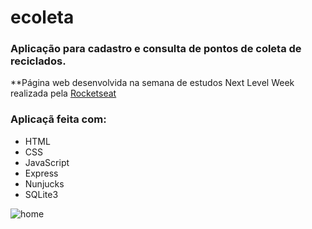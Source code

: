 # ecoleta

### Aplicação para cadastro e consulta de pontos de coleta de reciclados.

**Página web desenvolvida na semana de estudos Next Level Week realizada pela [Rocketseat](https://rocketseat.com.br/)

### Aplicaçã feita com:
* HTML
* CSS
* JavaScript
* Express
* Nunjucks
* SQLite3


![home](https://user-images.githubusercontent.com/37811034/83910519-18dbeb00-a741-11ea-84b9-bf837702d131.PNG)
